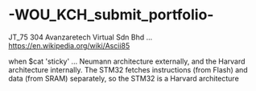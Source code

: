 # -WOU_KCH_submit_portfolio-
JT_75 304 Avanzaretech Virtual Sdn Bhd
...
https://en.wikipedia.org/wiki/Ascii85

when $cat 'sticky'
...
Neumann architecture externally, and the Harvard architecture internally. The STM32 fetches instructions (from Flash) and data (from SRAM) separately, so the STM32 is a Harvard architecture